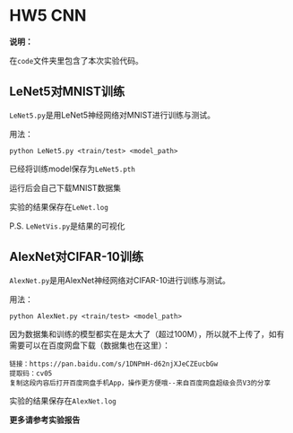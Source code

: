 # HW5 CNN

**说明：**

在`code`文件夹里包含了本次实验代码。

## LeNet5对MNIST训练

`LeNet5.py`是用LeNet5神经网络对MNIST进行训练与测试。

用法：

```
python LeNet5.py <train/test> <model_path>
```

已经将训练model保存为`LeNet5.pth`

运行后会自己下载MNIST数据集

实验的结果保存在`LeNet.log`

P.S. `LeNetVis.py`是结果的可视化

## AlexNet对CIFAR-10训练

`AlexNet.py`是用AlexNet神经网络对CIFAR-10进行训练与测试。

用法：

```
python AlexNet.py <train/test> <model_path>
```

因为数据集和训练的模型都实在是太大了（超过100M），所以就不上传了，如有需要可以在百度网盘下载（数据集也在这里）：

```
链接：https://pan.baidu.com/s/1DNPmH-d62njXJeCZEucbGw 
提取码：cv05 
复制这段内容后打开百度网盘手机App，操作更方便哦--来自百度网盘超级会员V3的分享
```



实验的结果保存在`AlexNet.log`



**更多请参考实验报告**